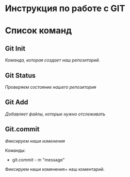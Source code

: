 # Инструкция по работе с GIT 

# Список команд

## Git Init 
*Команда, которая создает наш репозиторий.*

## Git Status
*Проверяем состояние нашего репозитория*

## Git Add 
*Добавляет файлы, которые нужно отслеживать*

## Git.commit
*Фиксируем наши изменения*

Команды:
* git.commit - m "message"

Фиксируем наши изменения+ наш коментарий.